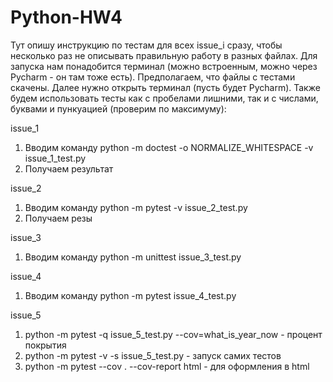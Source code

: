# Python-HW4

Тут опишу инструкцию по тестам для всех issue_i сразу, чтобы несколько раз не описывать правильную работу в разных файлах. Для запуска нам понадобится терминал (можно встроенным, можно через Pycharm - он там тоже есть). Предполагаем, что файлы с тестами скачены. Далее нужно открыть терминал (пусть будет Pycharm). Также будем использовать тесты как с пробелами лишними, так и с числами, буквами и пункуацией (проверим по максимуму):

issue_1
1) Вводим команду python -m doctest -o NORMALIZE_WHITESPACE -v issue_1_test.py
2) Получаем результат


issue_2
1) Вводим команду python -m pytest -v issue_2_test.py
2) Получаем резы

issue_3
1) Вводим команду python -m unittest issue_3_test.py

issue_4
1) Вводим команду python -m pytest issue_4_test.py

issue_5
1) python -m pytest -q issue_5_test.py --cov=what_is_year_now - процент покрытия
2) python -m pytest -v -s issue_5_test.py - запуск самих тестов
3) python -m pytest --cov . --cov-report html - для оформления в html
